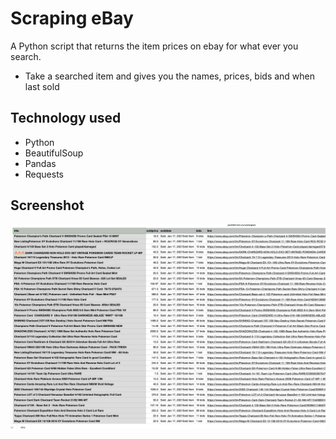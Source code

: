 # Scraping eBay

A Python script that returns the item prices on ebay for what ever you search.

- Take a searched item and gives you the names, prices, bids and when last sold

## Technology used 
- Python
- BeautifulSoup
- Pandas 
- Requests

## Screenshot
![wireframe](./images/SpreadsheetScreetshot.png)